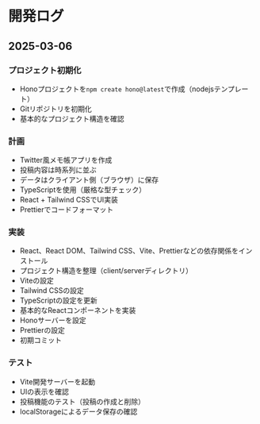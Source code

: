 # 開発ログ

## 2025-03-06

### プロジェクト初期化

- Honoプロジェクトを`npm create hono@latest`で作成（nodejsテンプレート）
- Gitリポジトリを初期化
- 基本的なプロジェクト構造を確認

### 計画

- Twitter風メモ帳アプリを作成
- 投稿内容は時系列に並ぶ
- データはクライアント側（ブラウザ）に保存
- TypeScriptを使用（厳格な型チェック）
- React + Tailwind CSSでUI実装
- Prettierでコードフォーマット

### 実装

- React、React DOM、Tailwind CSS、Vite、Prettierなどの依存関係をインストール
- プロジェクト構造を整理（client/serverディレクトリ）
- Viteの設定
- Tailwind CSSの設定
- TypeScriptの設定を更新
- 基本的なReactコンポーネントを実装
- Honoサーバーを設定
- Prettierの設定
- 初期コミット

### テスト

- Vite開発サーバーを起動
- UIの表示を確認
- 投稿機能のテスト（投稿の作成と削除）
- localStorageによるデータ保存の確認
